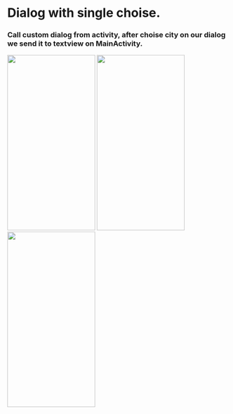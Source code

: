 # Dialog with single choise.
### Call custom dialog from activity, after choise city on our dialog we send it to textview on MainActivity.
<img 
src="https://user-images.githubusercontent.com/26441637/45159108-92eae300-b1ee-11e8-8855-1daa8b813659.png" width="200" height="400"/>
<img 
src="https://user-images.githubusercontent.com/26441637/45159109-92eae300-b1ee-11e8-8c5e-125b0a319c90.png" width="200" height="400"/>
<img src="https://user-images.githubusercontent.com/26441637/45159110-92eae300-b1ee-11e8-8299-81b84850136f.png" width="200" height="400"/>
